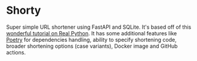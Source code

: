 # Shorty

Super simple URL shortener using FastAPI and SQLite. It's based off of this
[wonderful tutorial on Real Python](https://realpython.com/build-a-python-url-shortener-with-fastapi/).
It has some additional features like [Poetry](https://python-poetry.org) for
dependencies handling, ability to specify shortening code, broader shortening
options (case variants), Docker image and GitHub actions.
